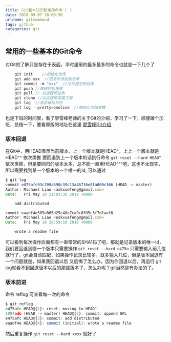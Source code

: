 ```yaml
---
title: Git基本知识和常用命令（一）
date: 2018-09-07 18:06:56
urlname: gitcommand
tags: github
categories: git
---
```

## 常用的一些基本的Git命令

对Git的了解只是存在于表面，平时里用的最多最多的命令也就是一下几个了
```javascript
    git init    //初始化仓库
    git add xxx  //把文件添加到仓库
    git commit -m "xxx"  //文件提交到仓库
    git push //推送到远程库
    git pull // 从远程库拉取
    git clone //从远程库克隆工程
    git log  //显示操作日志
    git log --pretty=oneline  //格式化可加参数
```
也是下班的时间里，看了廖雪峰老师的关于Git的介绍，学习了一下，顺便蹭个加班，总结一下，要看原版的地址在这里
[廖雪峰Git介绍](https://www.liaoxuefeng.com/wiki/0013739516305929606dd18361248578c67b8067c8c017b000)
### 版本回退
在Git中，用HEAD表示当前版本，上一个版本就是HEAD^，上上一个版本就是HEAD^^  依次类推
要回退到上一个版本的话执行命令
`git reset --hard HEAD^`
依次类推，但是要回归的版本太多，总不能一直用HEAD^^^吧，这也不太现实，所以需要找到某一个版本的一个唯一的id,
可以通过
```javascript
$ git log
commit e475afc93c209a690c39c13a46716e8fa000c366 (HEAD -> master)
Author: Michael Liao <askxuefeng@gmail.com>
Date:   Fri May 18 21:03:36 2018 +0800

    add distributed

commit eaadf4e385e865d25c48e7ca9c8395c3f7dfaef0
Author: Michael Liao <askxuefeng@gmail.com>
Date:   Fri May 18 20:59:18 2018 +0800

    wrote a readme file
```
可以看到每次操作后面都有一串常常的SHA1码了吧，那就是记录版本的唯一id，我们要回退到哪一个版本只需要操作
`git reset --hard e475a` 
只需要输入前几位就行了，git会自动匹配，如果操作记录比较多，就多输入几位，但是版本回退有一个问题就是，如果我回退以后
又后悔了怎么办，因为你回退以后，再运行 git log就看不到回退版本以后的那些版本了，怎么办呢？git当然是有办法的了。
### 版本前进
命令 reflog 可查看每一次的命令
```javascript
$ git reflog
e475afc HEAD@{1}: reset: moving to HEAD^
1094adb (HEAD -> master) HEAD@{2}: commit: append GPL
e475afc HEAD@{3}: commit: add distributed
eaadf4e HEAD@{4}: commit (initial): wrote a readme file
```
然后重复操作
`git reset --hard xxxx`
就好了

